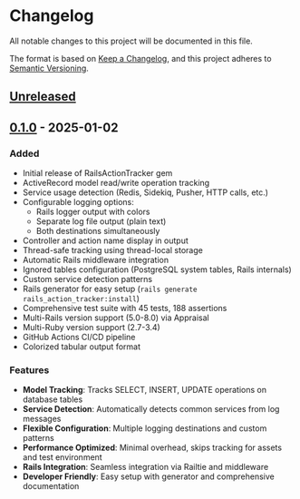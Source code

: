 # Changelog

All notable changes to this project will be documented in this file.

The format is based on [Keep a Changelog](https://keepachangelog.com/en/1.0.0/),
and this project adheres to [Semantic Versioning](https://semver.org/spec/v2.0.0.html).

## [Unreleased]

## [0.1.0] - 2025-01-02

### Added
- Initial release of RailsActionTracker gem
- ActiveRecord model read/write operation tracking
- Service usage detection (Redis, Sidekiq, Pusher, HTTP calls, etc.)
- Configurable logging options:
  - Rails logger output with colors
  - Separate log file output (plain text)
  - Both destinations simultaneously
- Controller and action name display in output
- Thread-safe tracking using thread-local storage
- Automatic Rails middleware integration
- Ignored tables configuration (PostgreSQL system tables, Rails internals)
- Custom service detection patterns
- Rails generator for easy setup (`rails generate rails_action_tracker:install`)
- Comprehensive test suite with 45 tests, 188 assertions
- Multi-Rails version support (5.0-8.0) via Appraisal
- Multi-Ruby version support (2.7-3.4)
- GitHub Actions CI/CD pipeline
- Colorized tabular output format

### Features
- **Model Tracking**: Tracks SELECT, INSERT, UPDATE operations on database tables
- **Service Detection**: Automatically detects common services from log messages
- **Flexible Configuration**: Multiple logging destinations and custom patterns
- **Performance Optimized**: Minimal overhead, skips tracking for assets and test environment
- **Rails Integration**: Seamless integration via Railtie and middleware
- **Developer Friendly**: Easy setup with generator and comprehensive documentation

[Unreleased]: https://github.com/deepakmahakale/rails_action_tracker/compare/v0.1.0...HEAD
[0.1.0]: https://github.com/deepakmahakale/rails_action_tracker/releases/tag/v0.1.0